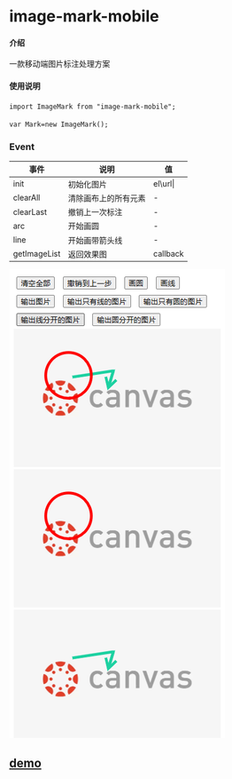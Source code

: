 # image-mark-mobile

#### 介绍
一款移动端图片标注处理方案


#### 使用说明
```
import ImageMark from "image-mark-mobile";

var Mark=new ImageMark(); 
```
### Event
|事件|说明|值|
|---|---|---|
|init|初始化图片|el\url\|
|clearAll|清除画布上的所有元素|-|
|clearLast|撤销上一次标注|-|
|arc|开始画圆|-|
|line|开始画带箭头线|-|
|getImageList|返回效果图|callback|


<img src="/image/_20230118093647.png"/>

## [demo](https://nuxwe.github.io/image-mark-mobile/)
